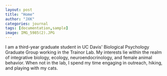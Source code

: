 ```yaml
---
layout: post
title: "Home"
author: "JXK"
categories: journal
tags: [documentation,sample]
image: IMG_5985(2).JPG
---
```


I am a third-year graduate student in UC Davis' Biological Psychology Graduate Group working in the Trainor Lab. My interests lie within the realm of integrative biology, ecology, neuroendocrinology, and female animal behavior. When not in the lab, I spend my time engaging in outreach, hiking, and playing with my cats.

